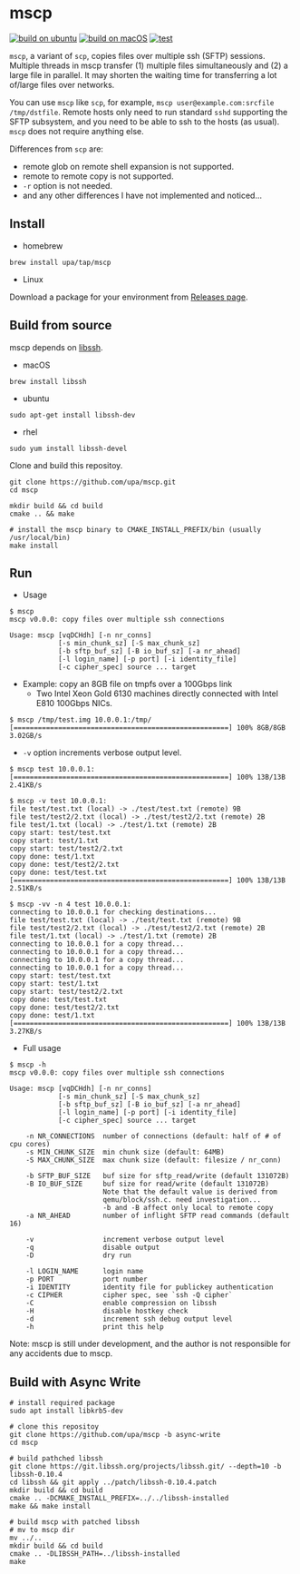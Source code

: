 # mscp

[![build on ubuntu](https://github.com/upa/mscp/actions/workflows/build-ubuntu.yml/badge.svg)](https://github.com/upa/mscp/actions/workflows/build-ubuntu.yml) [![build on macOS](https://github.com/upa/mscp/actions/workflows/build-macos.yml/badge.svg)](https://github.com/upa/mscp/actions/workflows/build-macos.yml) [![test](https://github.com/upa/mscp/actions/workflows/test.yml/badge.svg)](https://github.com/upa/mscp/actions/workflows/test.yml)


`mscp`, a variant of `scp`, copies files over multiple ssh (SFTP)
sessions. Multiple threads in mscp transfer (1) multiple files
simultaneously and (2) a large file in parallel. It may shorten the
waiting time for transferring a lot of/large files over networks.

You can use `mscp` like `scp`, for example, `mscp
user@example.com:srcfile /tmp/dstfile`. Remote hosts only need to run
standard `sshd` supporting the SFTP subsystem, and you need to be able
to ssh to the hosts (as usual). `mscp` does not require anything else.


Differences from `scp` are:

- remote glob on remote shell expansion is not supported.
- remote to remote copy is not supported.
- `-r` option is not needed.
- and any other differences I have not implemented and noticed...


## Install

- homebrew

```console
brew install upa/tap/mscp
```

- Linux

Download a package for your environment from [Releases
page](https://github.com/upa/mscp/releases).


## Build from source

mscp depends on [libssh](https://www.libssh.org/).

- macOS

```console
brew install libssh
```

- ubuntu

```console
sudo apt-get install libssh-dev
```

- rhel

```console
sudo yum install libssh-devel
```

Clone and build this repositoy.

```console
git clone https://github.com/upa/mscp.git
cd mscp

mkdir build && cd build
cmake .. && make

# install the mscp binary to CMAKE_INSTALL_PREFIX/bin (usually /usr/local/bin)
make install
```

## Run

- Usage

```console
$ mscp
mscp v0.0.0: copy files over multiple ssh connections

Usage: mscp [vqDCHdh] [-n nr_conns]
            [-s min_chunk_sz] [-S max_chunk_sz]
            [-b sftp_buf_sz] [-B io_buf_sz] [-a nr_ahead]
            [-l login_name] [-p port] [-i identity_file]
            [-c cipher_spec] source ... target
```

- Example: copy an 8GB file on tmpfs over a 100Gbps link
  - Two Intel Xeon Gold 6130 machines directly connected with Intel E810 100Gbps NICs.

```console
$ mscp /tmp/test.img 10.0.0.1:/tmp/
[=====================================================] 100% 8GB/8GB 3.02GB/s 
```

- `-v` option increments verbose output level.

```console
$ mscp test 10.0.0.1:
[=====================================================] 100% 13B/13B 2.41KB/s 

$ mscp -v test 10.0.0.1:
file test/test.txt (local) -> ./test/test.txt (remote) 9B
file test/test2/2.txt (local) -> ./test/test2/2.txt (remote) 2B
file test/1.txt (local) -> ./test/1.txt (remote) 2B
copy start: test/test.txt
copy start: test/1.txt
copy start: test/test2/2.txt
copy done: test/1.txt
copy done: test/test2/2.txt
copy done: test/test.txt
[=====================================================] 100% 13B/13B 2.51KB/s 

$ mscp -vv -n 4 test 10.0.0.1:
connecting to 10.0.0.1 for checking destinations...
file test/test.txt (local) -> ./test/test.txt (remote) 9B
file test/test2/2.txt (local) -> ./test/test2/2.txt (remote) 2B
file test/1.txt (local) -> ./test/1.txt (remote) 2B
connecting to 10.0.0.1 for a copy thread...
connecting to 10.0.0.1 for a copy thread...
connecting to 10.0.0.1 for a copy thread...
connecting to 10.0.0.1 for a copy thread...
copy start: test/test.txt
copy start: test/1.txt
copy start: test/test2/2.txt
copy done: test/test.txt
copy done: test/test2/2.txt
copy done: test/1.txt
[=====================================================] 100% 13B/13B 3.27KB/s
```

- Full usage

```console
$ mscp -h
mscp v0.0.0: copy files over multiple ssh connections

Usage: mscp [vqDCHdh] [-n nr_conns]
            [-s min_chunk_sz] [-S max_chunk_sz]
            [-b sftp_buf_sz] [-B io_buf_sz] [-a nr_ahead]
            [-l login_name] [-p port] [-i identity_file]
            [-c cipher_spec] source ... target

    -n NR_CONNECTIONS  number of connections (default: half of # of cpu cores)
    -s MIN_CHUNK_SIZE  min chunk size (default: 64MB)
    -S MAX_CHUNK_SIZE  max chunk size (default: filesize / nr_conn)

    -b SFTP_BUF_SIZE   buf size for sftp_read/write (default 131072B)
    -B IO_BUF_SIZE     buf size for read/write (default 131072B)
                       Note that the default value is derived from
                       qemu/block/ssh.c. need investigation...
                       -b and -B affect only local to remote copy
    -a NR_AHEAD        number of inflight SFTP read commands (default 16)

    -v                 increment verbose output level
    -q                 disable output
    -D                 dry run

    -l LOGIN_NAME      login name
    -p PORT            port number
    -i IDENTITY        identity file for publickey authentication
    -c CIPHER          cipher spec, see `ssh -Q cipher`
    -C                 enable compression on libssh
    -H                 disable hostkey check
    -d                 increment ssh debug output level
    -h                 print this help
```


Note: mscp is still under development, and the author is not
responsible for any accidents due to mscp.

## Build with Async Write

```console
# install required package
sudo apt install libkrb5-dev

# clone this repositoy
git clone https://github.com/upa/mscp -b async-write
cd mscp

# build pathched libssh
git clone https://git.libssh.org/projects/libssh.git/ --depth=10 -b libssh-0.10.4
cd libssh && git apply ../patch/libssh-0.10.4.patch
mkdir build && cd build
cmake .. -DCMAKE_INSTALL_PREFIX=../../libssh-installed
make && make install

# build mscp with patched libssh
# mv to mscp dir
mv ../..
mkdir build && cd build
cmake .. -DLIBSSH_PATH=../libssh-installed
make
```